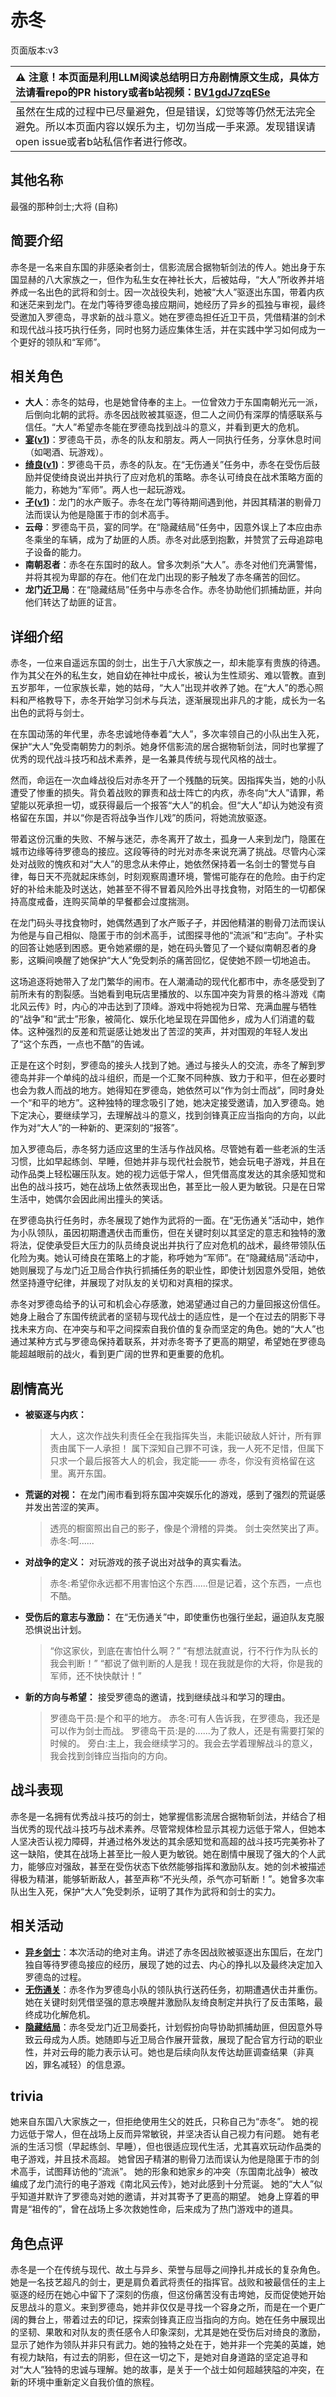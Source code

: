 # 赤冬
页面版本:v3
 

| :warning: 注意！本页面是利用LLM阅读总结明日方舟剧情原文生成，具体方法请看repo的PR history或者b站视频：[BV1gdJ7zqESe](https://www.bilibili.com/video/BV1gdJ7zqESe/)         |
|:----------------------------|
| 虽然在生成的过程中已尽量避免，但是错误，幻觉等等仍然无法完全避免。所以本页面内容以娱乐为主，切勿当成一手来源。发现错误请open issue或者b站私信作者进行修改。|



## 其他名称
最强的那种剑士;大将 (自称)
## 简要介绍
赤冬是一名来自东国的非感染者剑士，信影流居合据物斩剑法的传人。她出身于东国显赫的八大家族之一，但作为私生女在神社长大，后被姑母，“大人”所收养并培养成一名出色的武将和剑士。因一次战役失利，她被“大人”驱逐出东国，带着内疚和迷茫来到龙门。在龙门等待罗德岛接应期间，她经历了异乡的孤独与审视，最终受邀加入罗德岛，寻求新的战斗意义。她在罗德岛担任近卫干员，凭借精湛的剑术和现代战斗技巧执行任务，同时也努力适应集体生活，并在实践中学习如何成为一个更好的领队和“军师”。
## 相关角色
-   **大人**：赤冬的姑母，也是她曾侍奉的主上。一位曾效力于东国南朝光元一派，后倒向北朝的武将。赤冬因战败被其驱逐，但二人之间仍有深厚的情感联系与信任。“大人”希望赤冬能在罗德岛找到战斗的意义，并看到更大的危机。
-   **[宴](char_337_utage.md)([v1](../chars/char_337_utage.md))**：罗德岛干员，赤冬的队友和朋友。两人一同执行任务，分享休息时间（如喝酒、玩游戏）。
-   **[绮良](char_478_kirara.md)([v1](../chars/char_478_kirara.md))**：罗德岛干员，赤冬的队友。在“无伤通关”任务中，赤冬在受伤后鼓励并促使绮良说出并执行了应对危机的策略。赤冬认可绮良在战术策略方面的能力，称她为“军师”。两人也一起玩游戏。
-   **[孑](char_272_strong.md)([v1](../chars/char_272_strong.md))**：龙门的水产贩子。赤冬在龙门等待期间遇到他，并因其精湛的剔骨刀法而误认为他是隐匿于市的剑术高手。
-   **云母**：罗德岛干员，宴的同学。在“隐藏结局”任务中，因意外误上了本应由赤冬乘坐的车辆，成为了劫匪的人质。赤冬对此感到抱歉，并赞赏了云母追踪电子设备的能力。
-   **南朝忍者**：赤冬在东国时的敌人。曾多次刺杀“大人”。赤冬对他们充满警惕，并将其视为卑鄙的存在。他们在龙门出现的影子触发了赤冬痛苦的回忆。
-   **龙门近卫局**：在“隐藏结局”任务中与赤冬合作。赤冬协助他们抓捕劫匪，并向他们转达了劫匪的证言。
## 详细介绍
赤冬，一位来自遥远东国的剑士，出生于八大家族之一，却未能享有贵族的待遇。作为其父在外的私生女，她自幼在神社中成长，被认为生性顽劣、难以管教。直到五岁那年，一位家族长辈，她的姑母，“大人”出现并收养了她。在“大人”的悉心照料和严格教导下，赤冬开始学习剑术与兵法，逐渐展现出非凡的才能，成长为一名出色的武将与剑士。

在东国动荡的年代里，赤冬忠诚地侍奉着“大人”，多次率领自己的小队出生入死，保护“大人”免受南朝势力的刺杀。她身怀信影流的居合据物斩剑法，同时也掌握了优秀的现代战斗技巧和战术素养，是一名兼具传统与现代风格的战士。

然而，命运在一次血峰战役后对赤冬开了一个残酷的玩笑。因指挥失当，她的小队遭受了惨重的损失。背负着战败的罪责和战士阵亡的内疚，赤冬向“大人”请罪，希望能以死承担一切，或获得最后一个报答“大人”的机会。但“大人”却认为她没有资格留在东国，并以“你是否将战争当作儿戏”的质问，将她流放驱逐。

带着这份沉重的失败、不解与迷茫，赤冬离开了故土，孤身一人来到龙门，隐匿在城市边缘等待罗德岛的接应。这段等待的时光对赤冬来说充满了挑战。尽管内心深处对战败的愧疚和对“大人”的思念从未停止，她依然保持着一名剑士的警觉与自律，每日天不亮就起床练剑，时刻观察周遭环境，警惕可能存在的危险。由于约定好的补给未能及时送达，她甚至不得不冒着风险外出寻找食物，对陌生的一切都保持高度戒备，连购买简单的早餐都会过度揣测。

在龙门码头寻找食物时，她偶然遇到了水产贩子孑，并因他精湛的剔骨刀法而误认为他是与自己相似、隐匿于市的剑术高手，试图探寻他的“流派”和“志向”。孑朴实的回答让她感到困惑。更令她紧绷的是，她在码头瞥见了一个疑似南朝忍者的身影，这瞬间唤醒了她保护“大人”免受刺杀的痛苦回忆，促使她不顾一切地追击。

这场追逐将她带入了龙门繁华的闹市。在人潮涌动的现代化都市中，赤冬感受到了前所未有的割裂感。当她看到电玩店里播放的、以东国冲突为背景的格斗游戏《南北风云传》时，内心的冲击达到了顶峰。游戏中将她视为日常、充满血腥与牺牲的“战争”和“武士”形象，被简化、娱乐化地呈现在异国他乡，成为人们消遣的载体。这种强烈的反差和荒诞感让她发出了苦涩的笑声，并对围观的年轻人发出了“这个东西，一点也不酷”的告诫。

正是在这个时刻，罗德岛的接头人找到了她。通过与接头人的交流，赤冬了解到罗德岛并非一个单纯的战斗组织，而是一个汇聚不同种族、致力于和平，但在必要时也会为救人而战的地方。她得知在罗德岛，她依然可以“作为剑士而战”，同时身处一个“和平的地方”。这种独特的理念吸引了她，她决定接受邀请，加入罗德岛。她下定决心，要继续学习，去理解战斗的意义，找到剑锋真正应当指向的方向，以此作为对“大人”的一种新的、更深刻的“报答”。

加入罗德岛后，赤冬努力适应这里的生活与作战风格。尽管她有着一些老派的生活习惯，比如早起练剑、早睡，但她并非与现代社会脱节，她会玩电子游戏，并且在动作品类上轻松碾压队友。她的视力远低于常人，但凭借高度发达的其余感知觉和出色的战斗技巧，她在战场上依然表现出色，甚至比一般人更为敏锐。只是在日常生活中，她偶尔会因此闹出撞头的笑话。

在罗德岛执行任务时，赤冬展现了她作为武将的一面。在“无伤通关”活动中，她作为小队领队，虽因初期遭遇伏击而重伤，但在关键时刻以其坚定的意志和独特的激将法，促使承受巨大压力的队员绮良说出并执行了应对危机的战术，最终带领队伍化险为夷。她认可绮良在策略上的才能，称呼她为“军师”。在“隐藏结局”活动中，她则展现了与龙门近卫局合作执行抓捕任务的职业性，即使计划因意外受阻，她依然坚持遵守纪律，并展现了对队友的关切和对真相的探求。

赤冬对罗德岛给予的认可和机会心存感激，她渴望通过自己的力量回报这份信任。她身上融合了东国传统武者的坚韧与现代战士的适应性，是一个在过去的阴影下寻找未来方向、在冲突与和平之间探索自我价值的复杂而坚定的角色。她的“大人”也通过某种方式与罗德岛保持着联系，并对赤冬寄予了更高的期望，希望她在罗德岛能超越眼前的战火，看到更广阔的世界和更重要的危机。
## 剧情高光
*   **被驱逐与内疚：**
    > 大人，这次作战失利责任全在我指挥失当，未能识破敌人奸计，所有罪责由属下一人承担！
    > 属下深知自己罪不可诛，我一人死不足惜，但属下只求一个最后报答大人的机会，我定能——
    > 赤冬，你没有资格留在这里。离开东国。
*   **荒诞的对视：** 在龙门闹市看到将东国冲突娱乐化的游戏，感到了强烈的荒诞感并发出苦涩的笑声。
    > 透亮的橱窗照出自己的影子，像是个滑稽的异类。
    > 剑士突然笑出了声。
    > 赤冬:呵......
*   **对战争的定义：** 对玩游戏的孩子说出对战争的真实看法。
    > 赤冬:希望你永远都不用害怕这个东西......但是记着，这个东西，一点也不酷。
*   **受伤后的意志与激励：** 在“无伤通关”中，即使重伤也强行坐起，逼迫队友克服恐惧说出计划。
    > “你这家伙，到底在害怕什么啊？”
    > “有想法就直说，行不行作为队长的我会判断！”
    > “都说了做判断的人是我！现在我就是你的大将，你是我的军师，还不快快献计！”
*   **新的方向与希望：** 接受罗德岛的邀请，找到继续战斗和学习的理由。
    > 罗德岛干员:是个和平的地方。
    > 赤冬:可有人告诉我，在罗德岛，我还是可以作为剑士而战。
    > 罗德岛干员:是的......为了救人，还是有需要打架的时候的。
    > 旁白:主上，我会继续学习的。我会去学着理解战斗的意义，我会找到剑锋应当指向的方向。
## 战斗表现
赤冬是一名拥有优秀战斗技巧的剑士，她掌握信影流居合据物斩剑法，并结合了相当优秀的现代战斗技巧与战术素养。尽管常规体检显示其视力远低于常人，但她本人坚决否认视力障碍，并通过格外发达的其余感知觉和高超的战斗技巧完美弥补了这一缺陷，使其在战场上甚至比一般人更为敏锐。她在剧情中展现了强大的个人武力，能够应对强敌，甚至在受伤状态下依然能够指挥和激励队友。她的剑术被描述得极为精湛，能够斩断敌人，甚至声称“不光头颅，杀气亦可斩断！”。她曾多次率队出生入死，保护“大人”免受刺杀，证明了其作为武将和剑士的实力。
## 相关活动
-   **[异乡剑士](../stories/story_akafyu_set_1.md)**：本次活动的绝对主角。讲述了赤冬因战败被驱逐出东国后，在龙门独自等待罗德岛接应的经历，展现了她的过去、内心的挣扎以及最终决定加入罗德岛的过程。
-   **[无伤通关](../stories/story_kirara_set_2.md)**：赤冬作为罗德岛小队的领队执行送药任务，初期遭遇伏击并重伤。她在关键时刻凭借坚强的意志唤醒并激励队友绮良制定并执行了反击策略，最终成功化解危机。
-   **[隐藏结局](../stories/story_kirara_set_1.md)**：赤冬受龙门近卫局委托，计划假扮向导协助抓捕劫匪，但因意外导致云母成为人质。她随即与近卫局合作展开营救，展现了配合官方行动的职业性，并对云母的能力表示认可。她也是后续向队友传达劫匪调查结果（非真凶，罪名减轻）的信息源。
## trivia
她来自东国八大家族之一，但拒绝使用生父的姓氏，只称自己为“赤冬”。
她的视力远低于常人，但在战场上反而异常敏锐，并坚决否认自己视力有问题。
她有老派的生活习惯（早起练剑、早睡），但也很适应现代生活，尤其喜欢玩动作品类的电子游戏，并且技术高超。
她曾因孑精湛的剔骨刀法而误认为他是隐匿于市的剑术高手，试图拜访他的“流派”。
她的形象和她家乡的冲突（东国南北战争）被改编成了龙门流行的电子游戏《南北风云传》，她对此感到十分荒诞。
她的“大人”似乎知道并默许了罗德岛对她的邀请，并对其寄予了更高的期望。
她身上穿着的甲胄是“祖传的”，曾在战场上多次救她性命，后来成为了热门游戏中的道具。
## 角色点评
赤冬是一个在传统与现代、故土与异乡、荣誉与屈辱之间挣扎并成长的复杂角色。她是一名技艺超凡的剑士，更是肩负着武将责任的指挥官。战败和被最信任的主上驱逐的经历在她心中留下了深刻的伤痕，但这份痛苦没有击垮她，反而促使她开始反思战斗的意义。来到罗德岛，她并非仅仅是寻找一个容身之所，而是在一个更广阔的舞台上，带着过去的印记，探索剑锋真正应当指向的方向。她在任务中展现出的坚韧、果敢和对队友的责任感令人印象深刻，尤其是她在受伤后对绮良的激励，显示了她作为领队并非只有武力。她的独特之处在于，她并非一个完美的英雄，她有视力缺陷，有过去的阴影，但在这一切之下，是她对自身道路的坚定追寻和对“大人”独特的忠诚与理解。她的故事，是关于一个战士如何超越狭隘的冲突，在新的环境中重新定义自我价值的旅程。
